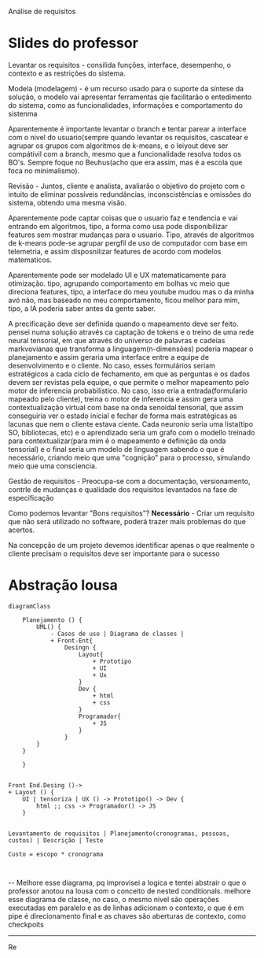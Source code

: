Análise de requisitos

# Slides do professor
Levantar os requisitos - consilida funções, interface, desempenho, o contexto e as restrições do sistema.

Modela (modelagem) - é um recurso usado para o suporte da síntese da solução, o modelo vai apresentar ferramentas qie facilitarão o entedimento do sistema, como as funcionalidades, informações e comportamento do sistenma

Aparentemente é importante levantar o branch e tentar parear a interface com o nivel do usuario(sempre quando levantar os requisitos, cascatear e agrupar os grupos com algoritmos de  k-means, e o leiyout deve ser compátivil com a branch, mesmo que a funcionalidade resolva todos os BO's. Sempre foque no Beuhus(acho que era assim, mas é a escola que foca no minimalismo). 

Revisão - Juntos, cliente e analista, avaliarão o objetivo do projeto com o intuito de eliminar possíveis redundâncias, inconscistências e omissões do sistema, obtendo uma mesma visão.

Aparentemente pode captar coisas que o usuario faz e tendencia e vai entrando em algoritmos, tipo, a forma como usa pode disponibilizar features sem mostrar mudanças para o usuario. Tipo, através de algoritmos de k-means pode-se agrupar pergfil de uso de computador com base em telemetria, e assim disposnilizar features de acordo com modelos matematicos.

Aparentemente pode ser modelado UI e UX matematicamente para otimização. tipo, agrupando comportamento em bolhas vc meio que direciona features, tipo, a interface do meu youtube mudou mas o da minha avó não, mas baseado no meu comportamento, ficou melhor para mim, tipo, a IA poderia saber antes da gente saber.

A precificação deve ser definida quando o mapeamento deve ser feito. pensei numa solução através ca captação de tokens e o treino de uma rede neural tensorial, em que através do universo de palavras e cadeias markvovianas que transforma a linguagem(n-dimensões) poderia mapear o planejamento e assim geraria uma interface entre a equipe de desenvolvimento e o cliente. No caso, esses formulários seriam estratégicos a cada ciclo de fechamento, em que as perguntas e os dados devem ser revistas pela equipe, o que permite o melhor mapeamento pelo motor de inferencia probabilistico. No caso, isso eria a entrada(formulario mapeado pelo cliente), treina o motor de inferencia e assim gera uma contextualização virtual com base na onda senoidal tensorial, que assim conseguiria ver o estado inicial e fechar de forma mais estratégicas as lacunas que nem o cliente estava ciente. Cada neuronio seria uma lista(tipo SO, bibliotecas, etc) e o aprendizado seria um grafo com o modello treinado para contextualizar(para mim é o mapeamento e  definição da onda tensorial) e o final seria um modelo de linguagem sabendo o que é necessário, criando meio que uma "cognição" para o processo, simulando meio que uma consciencia.

Gestão de requisitos - Preocupa-se com a documentação, versionamento, contrle de mudanças e qualidade dos requisitos levantados na fase de especificação

Como podemos levantar "Bons requisitos"?
**Necessário** - Criar um requisito que não será utilizado no software, poderá trazer mais problemas do que acertos.

Na concepção de um projeto devemos identificar apenas o que realmente o cliente precisam o requisitos deve ser importante para o sucesso


# Abstração lousa
```mermaid
diagramClass

    Planejamento () {
        UML() {
            - Casos de uso | Diagrama de classes | 
            + Front-Ent{
                Desingn {
                    Layout{
                        + Prototipo
                        + UI
                        + Ux
                    }
                    Dev {
                        + html
                        + css
                    }
                    Programador{
                        + JS
                    }
                }
        }        
    }
  
    }


Front End.Desing ()-> 
+ Layout () {
    UI | tensoriza | UX () -> Prototipo() -> Dev {
        html ;; css -> Programador() -> JS
    }


Levantamento de requisitos | Planejamento(cronogramas, pessoas, custos) | Descrição | Teste

Custo = escopo * cronograma



```
-- Melhore esse diagrama, pq improvisei a logica e tentei abstrair o que o professor anotou na lousa com o conceito de nested conditionals. melhore esse diagrama de classe, no caso, o mesmo nivel são operações executadas em paralelo e as de linhas adicionam o contexto, o que é em pipe é direcionamento final e as chaves são aberturas de contexto, como checkpoits


---

Re




